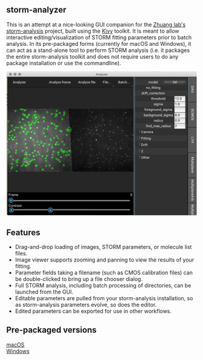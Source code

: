 ## storm-analyzer ##
This is an attempt at a nice-looking GUI companion for the [Zhuang lab's](http://zhuang.harvard.edu/) 
[storm-analysis](https://github.com/ZhuangLab/storm-analysis/) project, built using the [Kivy](https://github.com/kivy/kivy)
toolkit. It is meant to allow interactive editing/visualization of STORM fitting parameters prior to batch analysis.
In its pre-packaged forms (currently for macOS and Windows), it can act as a stand-alone tool to perform STORM analysis
(i.e. it packages the entire storm-analysis toolkit and does not require users to do any package installation or 
use the commandline).

![screenshot](screenshot.png)

## Features ##
- Drag-and-drop loading of images, STORM parameters, or molecule list files.
- Image viewer supports zooming and panning to view the results of your fitting.
- Parameter fields taking a filename (such as CMOS calibration files) can be double-clicked to bring up a file chooser dialog.
- Full STORM analysis, including batch processing of directories, can be launched from the GUI.
- Editable parameters are pulled from your storm-analysis installation, so as storm-analysis parameters evolve, so does the editor.
- Edited parameters can be exported for use in other workflows.

## Pre-packaged versions ##
[macOS](https://github.com/evanheller/storm-analyzer/releases/download/0.1/storm-analyzer.dmg)  
[Windows](https://github.com/evanheller/storm-analyzer/releases/download/0.1/storm-analyzer.zip)

